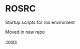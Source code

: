 # ROSRC
Startup scripts for ros enviroment

Moved in new repo

[.rosrc](https://github.com/marcocostanzo/.rosrc ".rosrc github repo")

